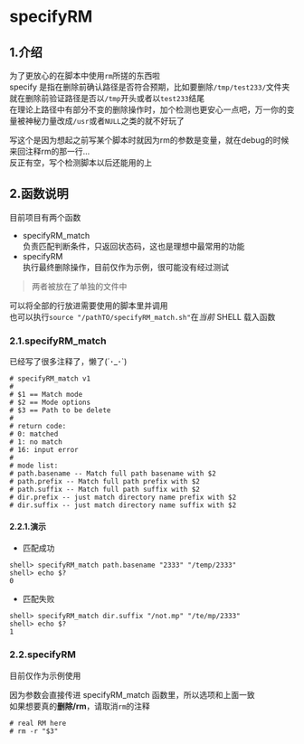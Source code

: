 # specifyRM

## 1.介绍

为了更放心的在脚本中使用`rm`所搓的东西啦\
specify 是指在删除前确认路径是否符合预期，比如要删除`/tmp/test233/`文件夹就在删除前验证路径是否以`/tmp`开头或者以`test233`结尾\
在理论上路径中有部分不变的删除操作时，加个检测也更安心一点吧，万一你的变量被神秘力量改成`/usr`或者`NULL`之类的就不好玩了

写这个是因为想起之前写某个脚本时就因为rm的参数是变量，就在debug的时候来回注释rm的那一行...\
反正有空，写个检测脚本以后还能用的上

## 2.函数说明

目前项目有两个函数

- specifyRM_match\
  负责匹配判断条件，只返回状态码，这也是理想中最常用的功能
- specifyRM\
  执行最终删除操作，目前仅作为示例，很可能没有经过测试

> 两者被放在了单独的文件中

可以将全部的行放进需要使用的脚本里并调用\
也可以执行`source "/pathTO/specifyRM_match.sh"`在*当前* SHELL 载入函数

### 2.1.specifyRM_match

已经写了很多注释了，懒了(´･_･`)

```shell
# specifyRM_match v1
# 
# $1 == Match mode
# $2 == Mode options
# $3 == Path to be delete
# 
# return code:
# 0: matched
# 1: no match
# 16: input error
# 
# mode list:
# path.basename -- Match full path basename with $2
# path.prefix -- Match full path prefix with $2
# path.suffix -- Match full path suffix with $2
# dir.prefix -- just match directory name prefix with $2
# dir.suffix -- just match directory name suffix with $2
```

#### 2.2.1.演示

- 匹配成功

```text
shell> specifyRM_match path.basename "2333" "/temp/2333"
shell> echo $?
0
```

- 匹配失败

```text
shell> specifyRM_match dir.suffix "/not.mp" "/te/mp/2333"
shell> echo $?
1
```

### 2.2.specifyRM

目前仅作为示例使用

因为参数会直接传进 specifyRM_match 函数里，所以选项和上面一致\
如果想要真的**删除/rm**，请取消`rm`的注释

```shell
# real RM here
# rm -r "$3"
```
